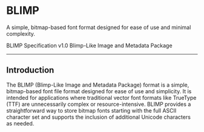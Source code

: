 # BLIMP
A simple, bitmap-based font format designed for ease of use and minimal complexity. 

BLIMP Specification v1.0
Blimp-Like Image and Metadata Package


---

## Introduction

The BLIMP (Blimp-Like Image and Metadata Package) format is a simple, bitmap-based font file format designed for ease of use and simplicity. It is intended for applications where traditional vector font formats like TrueType (TTF) are unnecessarily complex or resource-intensive. BLIMP provides a straightforward way to store bitmap fonts starting with the full ASCII character set and supports the inclusion of additional Unicode characters as needed.
